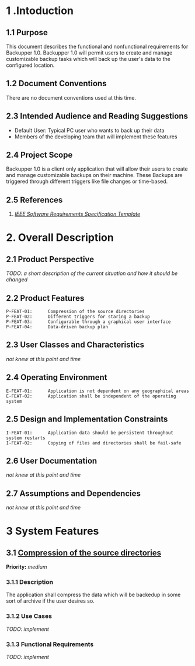 # 1 .Intoduction
## 1.1 Purpose
This document describes the functional and nonfunctional requirements for Backupper 1.0.
Backupper 1.0 will permit users to create and manage customizable backup tasks which will back up the user's data to the configured location.

## 1.2 Document Conventions
There are no document conventions used at this time.

## 2.3 Intended Audience and Reading Suggestions
+ Default User: Typical PC user who wants to back up their data
+ Members of the developing team that will implement these features

## 2.4 Project Scope
Backupper 1.0 is a client only application that will allow their users to create and manage customizable backups on their machine. These Backups are triggered through different triggers like file changes or time-based.

## 2.5 References
1. [_IEEE Software Requirements Specification Template_](https://gephi.org/users/gephi_srs_document.pdf)


# 2. Overall Description
## 2.1 Product Perspective
_TODO: a short description of the current situation and how it should be changed_

## 2.2 Product Features
    P-FEAT-01:      Compression of the source directories
    P-FEAT-02:      Different triggers for staring a backup
    P-FEAT-03:      Configurable through a graphical user interface
    P-FEAT-04:      Data-driven backup plan

## 2.3 User Classes and Characteristics
_not knew at this point and time_

## 2.4 Operating Environment
    E-FEAT-01:      Application is not dependent on any geographical areas
    E-FEAT-02:      Application shall be independent of the operating system

## 2.5 Design and Implementation Constraints
    I-FEAT-01:      Application data should be persistent throughout system restarts
    I-FEAT-02:      Copying of files and directories shall be fail-safe  

## 2.6 User Documentation
_not knew at this point and time_

## 2.7 Assumptions and Dependencies
_not knew at this point and time_

# 3 System Features
## 3.1 [Compression of the source directories](#2.2-Product-Features)
__Priority:__ _medium_

### 3.1.1 Description
The application shall compress the data which will be backedup in some sort of archive if the user desires so.

### 3.1.2 Use Cases
_TODO: implement_

### 3.1.3 Functional Requirements
_TODO: implement_